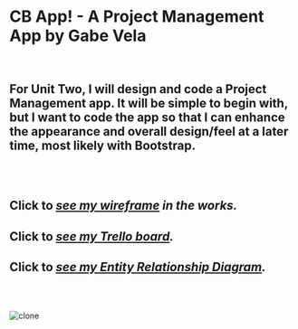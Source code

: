 # CB App! - A Project Management App by Gabe Vela

<br>

## For Unit Two, I will design and code a Project Management app. It will be simple to begin with, but I want to code the app so that I can enhance the appearance and overall design/feel at a later time, most likely with Bootstrap.
<br><br>

## Click to <em><a href="https://lucid.app/lucidspark/36aa690e-b7b8-4191-907b-5125563714af/edit?invitationId=inv_2c51c34b-de00-4f02-be1f-ad6d280c6e17">see my wireframe</a> in the works.</em> 

## Click to <em><a href="https://trello.com/invite/b/tBP2QxLy/337f4545e7152dd26d38970953fa619e/project-2-ga-sei">see my Trello board</a>.</em>

## Click to <em><a href="https://lucid.app/lucidchart/3c66bc3b-1fe1-43e1-a841-64126041ef4e/edit?invitationId=inv_9aec31c3-1b09-4417-9655-d2ee9219eef8">see my Entity Relationship Diagram</a>.</em>

<br><br>

![clone](https://imgur.com/57s8NLB.png)

<br>

<!-- ![clone](https://imgur.com/2EW6FiG.png) -->

<br>

<!-- <br>

### Images, vectors. <em><a href="https://www.vecteezy.com/free-vector/deep-ocean">Credits</a>.</em>
### Audio, music. <em><a href="https://www.zapsplat.com/">Credits</a>.</em>

<br><br>

## Welcome to my ReadMe File! Before we begin, please take a few minutes to enjoy the <em><a href="https://www.youtube.com/watch?v=BX3bN5YeiQs">Jaws Theme Song </a> on Youtube.</em> 

<br><br>

![clone](https://imgur.com/O2VXPV5.png)

<br><br>

## Shark Attack is a version of the classic "Hangman" word guessing game. In Shark Attack, the player has 4 opportunities to guess the secret "ocean animal" inspired word, regardless of the word length.

<br>

### Play Shark Attack now! <em><a href="https://gabevela.github.io/sei-project-one/indexMain.html">Click here</a>.</em> 

### Link to the project's GitHub repo can be found <em><a href="https://github.com/gabevela/sei-project-one">here</a>.</em>

### Project # 1 code review and requirements can be found <em><a href="https://git.generalassemb.ly/sei-toronto/sei-flex-49/blob/master/project-1/project-1-requirements.md">here</a>.</em> 

<br><br>

![clone](https://imgur.com/uInYrtk.png)

<br><br>

So, what inspired me to design and develop this simple game and add a twist to the theme? Well, I love swimming in open water but I'm terrified of the creatures that lurk beneath the surface!  

<br>

So here we have it...

<br>

### The very first sketch of the game page which I then scrapped and added the "ocean" theme:

<br>

![clone](https://imgur.com/RzELRxj.jpeg)

<br><br>


And also...

<br>

### The flowchart that I made using the first sketch:

<br>

![clone](https://imgur.com/DWfqqi2.jpeg)

<br><br>

### ...And the final product:

<br>

![clone](https://imgur.com/Oc1x4Pj.jpeg)

<br><br>

# Ready to Play? 

## Step-by-step instructions

<br><br>

### 1. Remember how to play "Hangman"?. 
<br>

### 2. Shark Attack follows the same rules!

<br>

### 3. Press the "Load Game" button, then "Start Game" button on the screen.

<br>

### 4. If you press the letter buttons that match the spelling of the secret word, then you may play again. If you fail to do so, then please leave the room immediately leaving all personal belongings behind!

<br>


### 5. You may withdraw from playing the game at this point if you do not accept these terms.

<br>

## If you think you are prepared to play, then press <a href="https://gabevela.github.io/sei-project-one/indexMain.html">START</a> and may the odds be ever in your favor.</em> 


<br><br><br><br>

# Technologies used to make this project

### We relied on the following tech to make this magic happen:

<br>

1. HTML
2. CSS
3. JavaScript

<br><br><br><br>

# Alpha version 2.327.4.9 (icebox version)

## Parachute Cord Cutting Version! <a href="https://imgur.com/CE31Wk6">here</a>.</em> 

<br>

### Alpha version to be released early summer of 2043!

<br>

#### Features include:

<br>

1. Over 2,500 meters of free fall!
2. Play with your friends, even if they are across the livingroom from you - connect via USB Cable up to 3 players!
3. Bundle and save - order today 3 or more annual memberships and get a 1% discount on your next order of 3 annual memberships. 
4. Shareable link available for this post to spread the news with all your friends.

<br><br><br>

# SUPPORT YOUR LOCAL ASPIRING DEVELOPERS!

## Donate today, you can do so <a href="https://www.gofundme.com/en-ca/start/education-fundraising">here</a>!</em> 

### Donations starting as low as $500 USD weekly!

### Subscribe to weekly donations and receive a $25 USD coupon for your next purchase of $3,000.00 USD or more! -->
